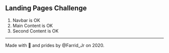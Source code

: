 ## Landing Pages Challenge

1. Navbar is OK
2. Main Content is OK
3. Second Content is OK

---

Made with 💙 and prides by @Farrid_Jr on 2020.
